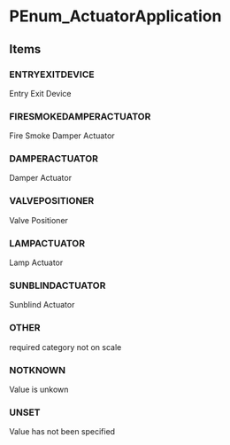 # PEnum_ActuatorApplication
<!-- end of short definition -->

## Items

### ENTRYEXITDEVICE
Entry Exit Device

### FIRESMOKEDAMPERACTUATOR
Fire Smoke Damper Actuator

### DAMPERACTUATOR
Damper Actuator

### VALVEPOSITIONER
Valve Positioner

### LAMPACTUATOR
Lamp Actuator

### SUNBLINDACTUATOR
Sunblind Actuator

### OTHER
required category not on scale

### NOTKNOWN
Value is unkown

### UNSET
Value has not been specified
